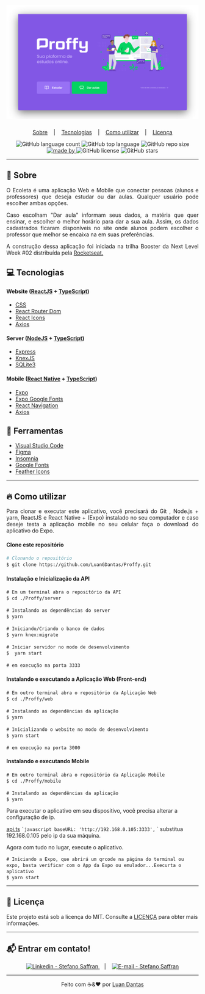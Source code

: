 # ![](https://github.com/LuanGDantas/Proffy/blob/master/assets/thumbnail.png "Banner Proffys")

<p align="center"'>
  <a href="#-sobre">Sobre</a>
  &nbsp;&nbsp;&nbsp;|&nbsp;&nbsp;&nbsp;   
  <a href="#-tecnologias">Tecnologias</a>
  &nbsp;&nbsp;&nbsp;|&nbsp;&nbsp;&nbsp;   
  <a href="#-como-utilizar">Como utilizar</a>
  &nbsp;&nbsp;&nbsp;|&nbsp;&nbsp;&nbsp;   
  <a href="#-licença">Licença</a> 
</p>
                  
<p align="center"'>
  <img alt="GitHub language count" src="https://img.shields.io/github/languages/count/LuanGDantas/Proffy?color=BlueViolet&style=flat-square">
  <img alt="GitHub top language" src="https://img.shields.io/github/languages/top/LuanGDantas/Proffy?color=BlueViolet&style=flat-square">
  <img alt="GitHub repo size" src="https://img.shields.io/github/repo-size/LuanGDantas/Proffy?color=BlueViolet&style=flat-square">
  <a href="https://www.linkedin.com/in/luan-guilherme-dantas-3a57a3130/ ">
    <img alt="made by" src="https://img.shields.io/badge/made%20by-LuanGDantas-BlueViolet?style=flat-square"> 
  </a>
  <img alt="GitHub license" src="https://img.shields.io/badge/license-MIT-blueviolet?style=flat-square">  
  <img alt="GitHub stars" src="https://img.shields.io/github/stars/LuanGDantas/Ecoleta?style=social">
</p>

***

## 🔖 Sobre
<p align="justify"'>
O Ecoleta é uma aplicação Web e Mobile que conectar pessoas (alunos e professores) que deseja estudar ou dar aulas. Qualquer usuário pode escolher ambas opções.  
</p> 
<p align="justify"'>                   
Caso escolham "Dar aula" informam seus dados, a matéria que quer ensinar, e escolher o melhor horário para dar a sua aula. Assim, os dados cadastrados ficaram disponíveis no site onde alunos podem escolher o professor que melhor se encaixa na em suas preferências.
</p>  
<p align="justify"'>                             
A construção dessa aplicação foi iniciada na trilha Booster da Next Level Week #02 distribuída pela <a target="_blank" href="https://rocketseat.com.br/">Rocketseat.</a> 
</p>

## 💻 Tecnologias
#### Website ([ReactJS][1] + [TypeScript][2])
- [CSS][3]
- [React Router Dom][4]
- [React Icons][5]
- [Axios][6]
#### Server ([NodeJS][7] + [TypeScript][2])
- [Express][8]
- [KnexJS][9]
- [SQLite3][10]
#### Mobile ([React Native][11] + [TypeScript][2])
- [Expo][12]
- [Expo Google Fonts][13]
- [React Navigation][14]
- [Axios][6]
## 🔨 Ferramentas
- [Visual Studio Code][15]
- [Figma][16]
- [Insomnia][17]
- [Google Fonts][18]
- [Feather Icons][19]

***

## 🔥 Como utilizar
<p align="justify"'>
Para clonar e executar este aplicativo, você precisará do Git , Node.js + yarn, ReactJS e React Native + (Expo) instalado no seu computador e caso deseje testa a aplicação mobile no seu celular faça o download do aplicativo do Expo.
</p>

#### Clone este repositório
```bash
# Clonando o repositório
$ git clone https://github.com/LuanGDantas/Proffy.git
```
#### Instalação e Inicialização da API
~~~shell
# Em um terminal abra o repositório da API 
$ cd ./Proffy/server

# Instalando as dependências do server
$ yarn 

# Iniciando/Criando o banco de dados
$ yarn knex:migrate

# Iniciar servidor no modo de desenvolvimento
$  yarn start

# em execução na porta 3333
~~~
#### Instalando e executando a Aplicação Web (Front-end)
~~~shell
# Em outro terminal abra o repositório da Aplicação Web 
$ cd ./Proffy/web

# Instalando as dependências da aplicação
$ yarn 

# Inicializando o website no modo de desenvolvimento
$ yarn start

# em execução na porta 3000
~~~
#### Instalando e executando Mobile
~~~shell
# Em outro terminal abra o repositório da Aplicação Mobile
$ cd ./Proffy/mobile

# Instalando as dependências da aplicação
$ yarn 
~~~
Para executar o aplicativo em seu dispositivo, você precisa alterar a configuração de ip.

[api.ts](https://github.com/LuanGDantas/Proffy/master/mobile/src/services/api.ts)
`` `javascript
  baseURL: 'http://192.168.0.105:3333',
`` `
substitua 192.168.0.105 pelo ip da sua máquina.

Agora com tudo no lugar, execute o aplicativo.
~~~shell
# Iniciando a Expo, que abrirá um qrcode na página do terminal ou expo, basta verificar com o App da Expo ou emulador...Execurta o aplicativo 
$ yarn start
~~~

***
## 📝 Licença

Este projeto está sob a licença do MIT. Consulte a [LICENÇA](./LICENSE.md) para obter mais informações.

***
## 📬 Entrar em contato!
<p align="center"'>
  <a href="https://www.linkedin.com/in/luan-guilherme-dantas-3a57a3130/" rel="nofollow">
    <img alt="Linkedin - Stefano Saffran" src="https://camo.githubusercontent.com/5a189abd87746872a77aaa7404a3748ad8585d5c/68747470733a2f2f696d672e736869656c64732e696f2f62616467652f4c696e6b6564696e2d2d2532334638393532443f7374796c653d736f6369616c266c6f676f3d6c696e6b6564696e" data-canonical-src="https://img.shields.io/badge/Linkedin--%23F8952D?style=social&amp;logo=linkedin" style="max-width:100%;">
  </a>
  &nbsp;&nbsp;&nbsp;|&nbsp;&nbsp;&nbsp;  
  <a href="guilherme.luan2012@gmail.com">
    <img alt="E-mail - Stefano Saffran" src="https://camo.githubusercontent.com/0d6b8470c85771ff00c3d4449aac198c05e2e72a/68747470733a2f2f696d672e736869656c64732e696f2f62616467652f456d61696c2d2d2532334638393532443f7374796c653d736f6369616c266c6f676f3d676d61696c" data-canonical-src="https://img.shields.io/badge/Email--%23F8952D?style=social&amp;logo=gmail" style="max-width:100%;">
</a>
</p>

***

<p align="center"'>
Feito com ☕&❤️ por <a href="https://www.linkedin.com/in/luan-guilherme-dantas-3a57a3130/">Luan Dantas</a>
</p>

[1]: https://pt-br.reactjs.org/
[2]: https://www.typescriptlang.org/
[3]: https://developer.mozilla.org/pt-BR/docs/Web/CSS
[4]: https://reacttraining.com/react-router/web/guides/quick-start
[5]: https://github.com/react-icons/react-icons
[6]: https://github.com/axios/axios
[7]: https://nodejs.org/en/
[8]: https://expressjs.com/pt-br/
[9]: https://knexjs.org/
[10]: https://github.com/mapbox/node-sqlite3
[11]: https://www.reactnative.com/
[12]: https://expo.io/
[13]: https://github.com/expo/google-fonts
[14]: https://reactnavigation.org/
[15]: https://code.visualstudio.com/
[16]: https://www.figma.com/
[17]: https://insomnia.rest/
[18]: https://fonts.google.com/
[19]: https://feathericons.com/
